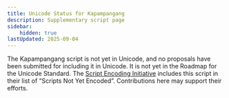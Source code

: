 ```yaml
---
title: Unicode Status for Kapampangang
description: Supplementary script page
sidebar:
    hidden: true
lastUpdated: 2025-09-04
---
```


The Kapampangang script is not yet in Unicode, and no proposals have been submitted for including it in Unicode. It is not yet in the Roadmap for the Unicode Standard. The [Script Encoding Initiative](http://www.linguistics.berkeley.edu/sei/) includes this script in their list of “Scripts Not Yet Encoded”. Contributions here may support their efforts.

[comment]: # (end of intro)

[comment]: # (start of blocks)



[comment]: # (end of blocks)

[comment]: # (start of chars)



[comment]: # (end of chars)

[comment]: # (start of rest)


